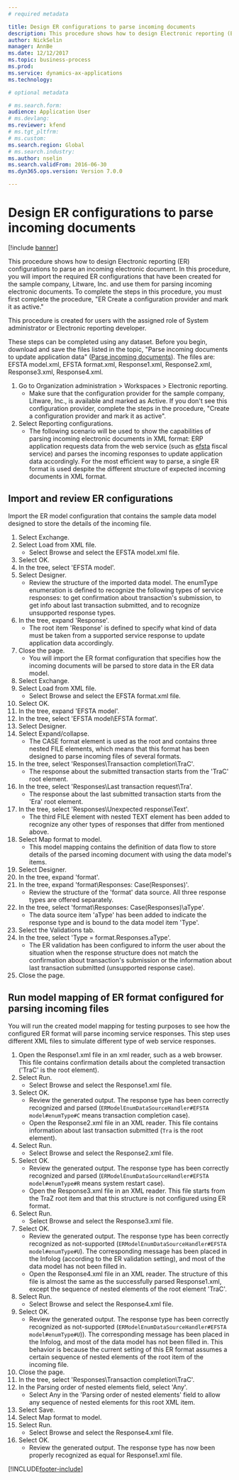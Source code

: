 ```yaml
---
# required metadata

title: Design ER configurations to parse incoming documents
description: This procedure shows how to design Electronic reporting (ER) configurations to parse an incoming electronic document.
author: NickSelin
manager: AnnBe
ms.date: 12/12/2017
ms.topic: business-process
ms.prod:
ms.service: dynamics-ax-applications
ms.technology:

# optional metadata

# ms.search.form:
audience: Application User
# ms.devlang:
ms.reviewer: kfend
# ms.tgt_pltfrm:
# ms.custom:
ms.search.region: Global
# ms.search.industry:
ms.author: nselin
ms.search.validFrom: 2016-06-30
ms.dyn365.ops.version: Version 7.0.0

---
```

# Design ER configurations to parse incoming documents

[!include [banner](../../includes/banner.md)]

This procedure shows how to design Electronic reporting (ER) configurations to parse an incoming electronic document. In this procedure, you will import the required ER configurations that have been created for the sample company, Litware, Inc. and use them for parsing incoming electronic documents. To complete the steps in this procedure, you must first complete the procedure, "ER Create a configuration provider and mark it as active."

This procedure is created for users with the assigned role of System administrator or Electronic reporting developer.

These steps can be completed using any dataset. Before you begin, download and save the files listed in the topic, "Parse incoming documents to update application data" ([Parse incoming documents](../parse-incoming-electronic-documents.md)). The files are: EFSTA model.xml, EFSTA format.xml, Response1.xml, Response2.xml, Response3.xml, Response4.xml.

1. Go to Organization administration > Workspaces > Electronic reporting.
    * Make sure that the configuration provider for the sample company, Litware, Inc., is available and marked as Active. If you don't see this configuration provider, complete the steps in the procedure, "Create a configuration provider and mark it as active".
2. Select Reporting configurations.
    * The following scenario will be used to show the capabilities of parsing incoming electronic documents in XML format: ERP application requests data from the web service (such as [efsta](http://efsta.org/) fiscal service) and parses the incoming responses to update application data accordingly. For the most efficient way to parse, a single ER format is used despite the different structure of expected incoming documents in XML format.

## Import and review ER configurations

Import the ER model configuration that contains the sample data model designed to store the details of the incoming file.

1. Select Exchange.
2. Select Load from XML file.
    * Select Browse and select the EFSTA model.xml file.
3. Select OK.
4. In the tree, select 'EFSTA model'.
5. Select Designer.
    * Review the structure of the imported data model. The enumType enumeration is defined to recognize the following types of service responses: to get confirmation about transaction's submission, to get info about last transaction submitted, and to recognize unsupported response types.
6. In the tree, expand 'Response'.
    * The root item 'Response' is defined to specify what kind of data must be taken from a supported service response to update application data accordingly.
7. Close the page.
    * You will import the ER format configuration that specifies how the incoming documents will be parsed to store data in the ER data model.
8. Select Exchange.
9. Select Load from XML file.
    * Select Browse and select the EFSTA format.xml file.
10. Select OK.
11. In the tree, expand 'EFSTA model'.
12. In the tree, select 'EFSTA model\EFSTA format'.
13. Select Designer.
14. Select Expand/collapse.
    * The CASE format element is used as the root and contains three nested FILE elements, which means that this format has been designed to parse incoming files of several formats.
15. In the tree, select 'Responses\Transaction completion\TraC'.
    * The response about the submitted transaction starts from the 'TraC' root element.
16. In the tree, select 'Responses\Last transaction request\Tra'.
    * The response about the last submitted transaction starts from the 'Era' root element.
17. In the tree, select 'Responses\Unexpected response\Text'.
    * The third FILE element with nested TEXT element has been added to recognize any other types of responses that differ from mentioned above.
18. Select Map format to model.
    * This model mapping contains the definition of data flow to store details of the parsed incoming document with using the data model's items.
19. Select Designer.
20. In the tree, expand 'format'.
21. In the tree, expand 'format\Responses: Case(Responses)'.
    * Review the structure of the 'format' data source. All three response types are offered separately.
22. In the tree, select 'format\Responses: Case(Responses)\aType'.
    * The data source item 'aType' has been added to indicate the response type and is bound to the data model item 'Type'.
23. Select the Validations tab.
24. In the tree, select 'Type = format.Responses.aType'.
    * The ER validation has been configured to inform the user about the situation when the response structure does not match the confirmation about transaction's submission or the information about last transaction submitted (unsupported response case).
25. Close the page.

## Run model mapping of ER format configured for parsing incoming files

You will run the created model mapping for testing purposes to see how the configured ER format will parse incoming service responses. This step uses different XML files to simulate different type of web service responses.

1. Open the Response1.xml file in an xml reader, such as a web browser. This file contains confirmation details about the completed transaction ('TraC' is the root element).
2. Select Run.
    * Select Browse and select the Response1.xml file.
3. Select OK.
    * Review the generated output. The response type has been correctly recognized and parsed (`ERModelEnumDataSourceHandler#EFSTA model#enumType#C` means transaction completion case).
    * Open the Response2.xml file in an XML reader. This file contains information about last transaction submitted (`Tra` is the root element).
4. Select Run.
    * Select Browse and select the Response2.xml file.
5. Select OK.
    * Review the generated output. The response type has been correctly recognized and parsed (`ERModelEnumDataSourceHandler#EFSTA model#enumType#R` means system restart case).
    * Open the Response3.xml file in an XML reader. This file starts from the TraZ root item and that this structure is not configured using ER format.
6. Select Run.
    * Select Browse and select the Response3.xml file.
7. Select OK.
    * Review the generated output. The response type has been correctly recognized as not-supported (`ERModelEnumDataSourceHandler#EFSTA model#enumType#U`). The corresponding message has been placed in the Infolog (according to the ER validation setting), and most of the data model has not been filled in.
    * Open the Response4.xml file in an XML reader. The structure of this file is almost the same as the successfully parsed Response1.xml, except the sequence of nested elements of the root element 'TraC'.
8. Select Run.
    * Select Browse and select the Response4.xml file.
9. Select OK.
    * Review the generated output. The response type has been correctly recognized as not-supported (`ERModelEnumDataSourceHandler#EFSTA model#enumType#U`)). The corresponding message has been placed in the Infolog, and most of the data model has not been filled in. This behavior is because the current setting of this ER format assumes a certain sequence of nested elements of the root item of the incoming file.
10. Close the page.
11. In the tree, select 'Responses\Transaction completion\TraC'.
12. In the Parsing order of nested elements field, select 'Any'.
    * Select Any in the 'Parsing order of nested elements' field to allow any sequence of nested elements for this root XML item.
13. Select Save.
14. Select Map format to model.
15. Select Run.
    * Select Browse and select the Response4.xml file.
16. Select OK.
    * Review the generated output. The response type has now been properly recognized as equal for Response1.xml file.


[!INCLUDE[footer-include](../../../../includes/footer-banner.md)]